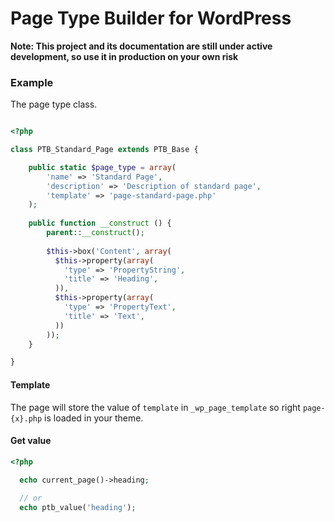 # Page Type Builder for WordPress

**Note: This project and its documentation are still under active development, so use it in production on your own risk**

### Example

The page type class.

```php

<?php

class PTB_Standard_Page extends PTB_Base {

	public static $page_type = array(
		'name' => 'Standard Page',
		'description' => 'Description of standard page',
		'template' => 'page-standard-page.php'
	);
	
	public function __construct () {
		parent::__construct();
		
        $this->box('Content', array(
          $this->property(array(
            'type' => 'PropertyString',
            'title' => 'Heading',
          )),
          $this->property(array(
            'type' => 'PropertyText',
            'title' => 'Text',
          ))
        ));
	}

}

```

#### Template

The page will store the value of `template` in `_wp_page_template` so right `page-{x}.php` is loaded in your theme.

#### Get value

```php
<?php

  echo current_page()->heading;
  
  // or
  echo ptb_value('heading');
  
```
